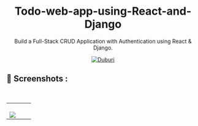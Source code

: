 #

<p align="center">
  <h1 align="center">
    Todo-web-app-using-React-and-Django
  </h1>
<p align="center">Build a Full-Stack CRUD Application with  Authentication using React &amp; Django.</p>
</p>

<div align="center">

<a href="https://mbmishu.github.io/Duburi-Todo-web-app-using-React-and-Django/">![Duburi](https://img.shields.io/badge/Duburi-Live-9cf?style=for-the-badge)</a>

</div>

## 📸 Screenshots :

<table width="100%"> 
<tr>
<td width="50%">
&nbsp; 
<br>

<img src="https://mbmishu.github.io/Duburi-Frontend/asssets/img/home.png">

</td>
</tr>
<tr>
&nbsp; 
<br>
</tr>
</table>
